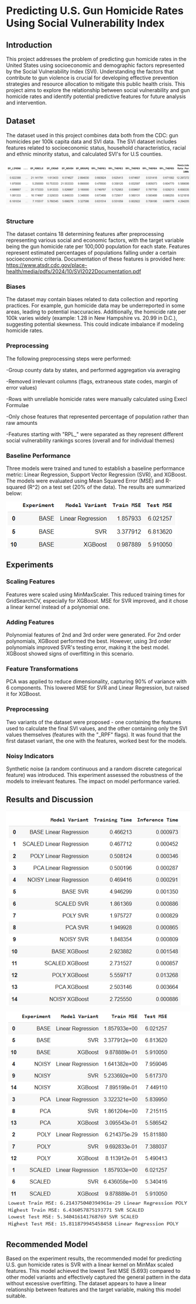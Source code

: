 
# Predicting U.S. Gun Homicide Rates Using Social Vulnerability Index
## Introduction
This project addresses the problem of predicting gun homicide rates in the United States using socioeconomic and demographic factors represented by the Social Vulnerability Index (SVI). Understanding the factors that contribute to gun violence is crucial for developing effective prevention strategies and resource allocation to mitigate this public health crisis. This project aims to explore the relationship between social vulnerability and gun homicide rates and identify potential predictive features for future analysis and intervention.

## Dataset
The dataset used in this project combines data both from the CDC: gun homicides per 100k capita data and SVI data. The SVI dataset includes features related to socioeconomic status, household characteristics, racial and ethnic minority status, and calculated SVI's for U.S counties.

![screenshot](images/capdata.PNG)

### Structure
The dataset contains 18 determining features after preprocessing representing various social and economic factors, with the target variable being the gun homicide rate per 100,000 population for each state. Features represent estimated percentages of populations falling under a certain socioeconomic criteria. Documentation of these features is provided here: https://www.atsdr.cdc.gov/place-health/media/pdfs/2024/10/SVI2022Documentation.pdf

### Biases
The dataset may contain biases related to data collection and reporting practices. For example, gun homicide data may be underreported in some areas, leading to potential inaccuracies.  Additionally, the homicide rate per 100k varies widely (example: 1.28 in New Hampshire vs. 20.99 in D.C.), suggesting potential skewness. This could indicate imbalance if modeling homicide rates.

### Preprocessing
The following preprocessing steps were performed:

-Group county data by states, and performed aggregation via averaging

-Removed irrelevant columns (flags, extraneous state codes, margin of error values)

-Rows with unreliable homicide rates were manually calculated using Execl Formulae

-Only chose features that represented percentage of population rather than raw amounts

-Features starting with "RPL_" were separated as they represent different social vulnerability rankings scores (overall and for individual themes)

### Baseline Performance
Three models were trained and tuned to establish a baseline performance metric: Linear Regression, Support Vector Regression (SVR), and XGBoost. The models were evaluated using Mean Squared Error (MSE) and R-squared (R^2) on a test set (20% of the data). The results are summarized below:

![screenshot](images/capbase.PNG)

## Experiments
### Scaling Features
Features were scaled using MinMaxScaler. This reduced training times for GridSearchCV, especially for XGBoost. MSE for SVR improved, and it chose a linear kernel instead of a polynomial one.

### Adding Features
Polynomial features of 2nd and 3rd order were generated. For 2nd order polynomials, XGBoost performed the best. However, using 3rd order polynomials improved SVR's testing error, making it the best model. XGBoost showed signs of overfitting in this scenario.

### Feature Transformations
PCA was applied to reduce dimensionality, capturing 90% of variance with 6 components. This lowered MSE for SVR and Linear Regression, but raised it for XGBoost.

### Preprocessing
Two variants of the dataset were proposed - one containing the features used to calculate the final SVI values, and the other containing only the SVI values themselves (features with the "_RPF" flags). It was found that the first dataset variant,
the one with the features, worked best for the models.

### Noisy Indicators
Synthetic noise (a random continuous and a random discrete categorical feature) was introduced. This experiment assessed the robustness of the models to irrelevant features. The impact on model performance varied.

## Results and Discussion
![screenshot](images/captimes.PNG)

![screenshot](images/capresult.PNG)
## Recommended Model
Based on the experiment results, the recommended model for predicting U.S. gun homicide rates is SVR with a linear kernel on MinMax scaled features. This model achieved the lowest Test MSE (5.693) compared to other model variants and effectively captured the general pattern in the data without excessive overfitting. The dataset appears to have a linear relationship between features and the target variable, making this model suitable.
